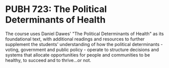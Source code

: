 # PUBH 723: The Political Determinants of Health

The course uses Daniel Dawes' "The Political Determinants of Health" as its foundational text, with additional readings and resources to further supplement the students' understanding of how the political determinants - voting, government and public policy - operate to structure decisions and systems that allocate opportunities for people and communities to be healthy, to succeed and to thrive...or not.